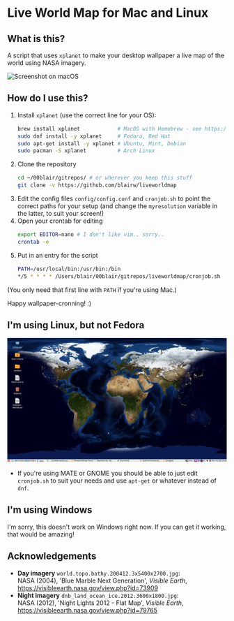 # Live World Map for Mac and Linux

## What is this?

A script that uses `xplanet` to make your desktop wallpaper a live map of the world using NASA imagery.

![Screenshot on macOS](docs/screenshot-mac.png)

## How do I use this?

1. Install `xplanet` (use the correct line for your OS):  
	```bash
    brew install xplanet            # MacOS with Homebrew - see https://brew.sh/
	sudo dnf install -y xplanet     # Fedora, Red Hat
    sudo apt-get install -y xplanet # Ubuntu, Mint, Debian
    sudo pacman -S xplanet          # Arch Linux
	```
2. Clone the repository  
    ```bash
    cd ~/00blair/gitrepos/ # or wherever you keep this stuff
    git clone -v https://github.com/blairw/liveworldmap
    ```
3. Edit the config files `config/config.conf` and `cronjob.sh` to point the correct paths for your setup (and change the `myresolution` variable in the latter, to suit your screen!)  
4. Open your crontab for editing
	```bash
	export EDITOR=nano # I don't like vim.. sorry..
	crontab -e
	```
5. Put in an entry for the script
    ```bash
    PATH=/usr/local/bin:/usr/bin:/bin
    */5 * * * * /Users/blair/00blair/gitrepos/liveworldmap/cronjob.sh
    ```
(You only need that first line with `PATH` if you're using Mac.)

Happy wallpaper-cronning! :)

## I'm using Linux, but not Fedora

![Screenshot on Linux](docs/screenshot-linux.png)

- If you're using MATE or GNOME you should be able to just edit `cronjob.sh` to suit your needs and use `apt-get` or whatever instead of `dnf`.

## I'm using Windows

I'm sorry, this doesn't work on Windows right now. If you can get it working, that would be amazing!

## Acknowledgements

- **Day imagery** `world.topo.bathy.200412.3x5400x2700.jpg`:  
	NASA (2004), 'Blue Marble Next Generation', _Visible Earth_, https://visibleearth.nasa.gov/view.php?id=73909
- **Night imagery** `dnb_land_ocean_ice.2012.3600x1800.jpg`:  
  NASA (2012), 'Night Lights 2012 - Flat Map', _Visible Earth_, https://visibleearth.nasa.gov/view.php?id=79765 
